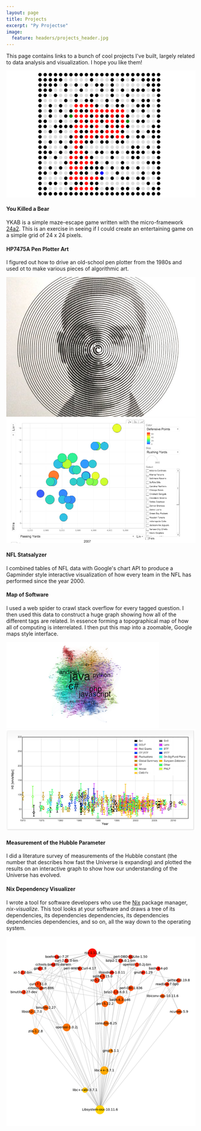 ```yaml
---
layout: page
title: Projects
excerpt: "Py Projectse"
image:
  feature: headers/projects_header.jpg
---
```


This page contains links to a bunch of cool projects I've built, largely related to data analysis and visualization.  I hope you like them!

<div class="row">
  <div class="col-md-4">
    <a href="ykab/"><img src="images/ykab.png" alt="Cover for YKAB project"></a>
  </div>
  <div class="col-md-8">
    <h4>You Killed a Bear</h4>
    <p>YKAB is a simple maze-escape game written with the micro-framework <a href="https://24a2.routley.io/">24a2</a>.  This is an exercise in seeing if I could create an entertaining game on a simple grid of 24 x 24 pixels.</p>
  </div>
</div>

<div class="row">
  <div class="col-md-8">
    <h4>HP7475A Pen Plotter Art</h4>
    <p>I figured out how to drive an old-school pen plotter from the 1980s and used ot to make various pieces of algorithmic art.</p> 
  </div>
  <div class="col-md-4">
    <a href="plotter/"><img src="images/plotter.jpg" alt="Cover for pen plotter project"></a>
  </div>  
</div>


<div class="row">
  <div class="col-md-4">
    <a href="interactive-nfl-stats/"><img src="images/statsalyzer.png" alt="Cover for NFL project"></a>
  </div>
  <div class="col-md-8">
    <h4>NFL Statsalyzer</h4>
    <p>I combined tables of NFL data with Google's chart API to produce a Gapminder style interactive visualization of how every team in the NFL has performed since the year 2000.</p>
  </div>
</div>

<div class="row">
  <div class="col-md-8">
    <h4>Map of Software</h4>
    <p>I used a web spider to crawl stack overflow for every tagged question. I then used this data to construct a huge graph showing how all of the different tags are related. In essence forming a topographical map of how all of computing is interrelated. I then put this map into a zoomable, Google maps style interface.</p>
  </div>
  <div class="col-md-4">
    <a href="mapping-programming-languages/"><img src="images/mapofsoftware.png" alt="Cover for map project"></a>
  </div>
</div>

<div class="row">
  <div class="col-md-4">
    <a href="hubble/"><img src="images/hubble.png" alt="Cover for hubble project"></a>
  </div>
  <div class="col-md-8">
    <h4>Measurement of the Hubble Parameter</h4>
    <p>I did a literature survey of measurements of the Hubble constant (the number that describes how fast the Universe is expanding) and plotted the results on an interactive graph to show how our understanding of the Universe has evolved.</p>
  </div>
</div>

<div class="row">
  <div class="col-md-8">
    <h4>Nix Dependency Visualizer</h4>
    <p>I wrote a tool for software developers who use the <a href="https://nixos.org/nix">Nix</a> package manager, <i>nix-visualize</i>.  This tool looks at your software and draws a tree of its dependencies, its dependencies dependencies, its dependencies dependencies dependencies, and so on, all the way down to the operating system.</p>
  </div>
  <div class="col-md-4">
    <a href="https://github.com/craigmbooth/nix-dependency-visualizer"><img src="images/nv.png" alt="Cover for Nix Visualizer project"></a>
  </div>
</div>

<!--
<div class="row">
  <div class="col-md-4">
    <a href="hubble/"><img src="images/hubble.png"></a>
  </div>
  <div class="col-md-8">
    <h4>The Height and Weight of Every NFL Player, Visualized</h4>
    <p>I used a web spider to crawl stack overflow for every tagged question. I then used this data to construct a huge graph showing how all of the different tags are related. In essence forming a topographical map of how all of computing is interrelated. I then put this map into a zoomable, Google maps style interface.</p>
  </div>
</div>

<div class="row">
  <div class="col-md-8">
    <h4>Household Infrared Photography</h4>
    <p>I used a web spider to crawl stack overflow for every tagged question. I then used this data to construct a huge graph showing how all of the different tags are related. In essence forming a topographical map of how all of computing is interrelated. I then put this map into a zoomable, Google maps style interface.</p>
  </div>
  <div class="col-md-4">
    <a href="hubble/"><img src="images/hubble.png"></a>
  </div>
</div>
-->
